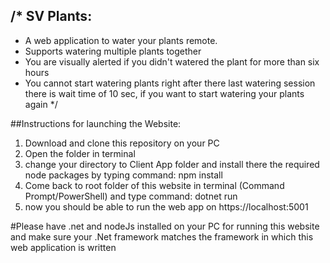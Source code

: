 /* SV Plants:
  ------------------------
 * A web application to water your plants remote.
 * Supports watering multiple plants together
 * You are visually alerted if you didn't watered the plant for more than six hours
 * You cannot start watering plants right after there last watering session there is wait time of 10 sec, if you want to start  watering your plants again
*/



##Instructions for launching the Website:

1. Download and clone this repository on your PC
2. Open the folder in terminal
3. change your directory to Client App folder and install there the required node packages by typing command: npm install
4. Come back to root folder of this website in terminal (Command Prompt/PowerShell) and type command: dotnet run
5. now you should be able to run the web app on https://localhost:5001


#Please have .net and nodeJs installed on your PC for running this website and make sure your .Net framework matches the framework in which this web application is written